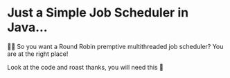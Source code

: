 # Just a Simple Job Scheduler in Java...

👮‍♂️ So you want a Round Robin premptive multithreaded job scheduler? You are at the right place!

Look at the code and roast thanks, you will need this 🦺
